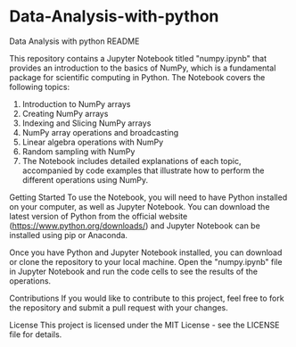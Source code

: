 # Data-Analysis-with-python
Data Analysis with python
README

This repository contains a Jupyter Notebook titled "numpy.ipynb" that provides an introduction to the basics of NumPy, which is a fundamental package for scientific computing in Python. The Notebook covers the following topics:

1. Introduction to NumPy arrays
2. Creating NumPy arrays
3. Indexing and Slicing NumPy arrays
4. NumPy array operations and broadcasting
5. Linear algebra operations with NumPy
6. Random sampling with NumPy
7. The Notebook includes detailed explanations of each topic, accompanied by code examples that illustrate how to perform the different operations using NumPy.

Getting Started
To use the Notebook, you will need to have Python installed on your computer, as well as Jupyter Notebook. You can download the latest version of Python from the official website (https://www.python.org/downloads/) and Jupyter Notebook can be installed using pip or Anaconda.

Once you have Python and Jupyter Notebook installed, you can download or clone the repository to your local machine. Open the "numpy.ipynb" file in Jupyter Notebook and run the code cells to see the results of the operations.

Contributions
If you would like to contribute to this project, feel free to fork the repository and submit a pull request with your changes.

License
This project is licensed under the MIT License - see the LICENSE file for details.
